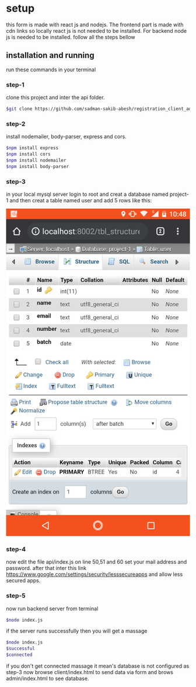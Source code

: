 <h1>setup</h1>

this form is made with react js and nodejs. The frontend part is made with cdn links so locally 
react js is not needed to be installed. For backend node js is needed to be installed. follow  all the steps bellow

<h2>installation and running</h2>



run these commands in your terminal
<h3>step-1</h3>
clone this project and inter the api folder.

```bash
$git clone https://github.com/sadman-sakib-abesh/registration_client_admin.git && cd api
```
<h3>step-2</h3>
install nodemailer, body-parser, express and cors.


```bash
$npm install express
$npm install cors
$npm install nodemailer
$npm install body-parser
```

<h3>step-3</h3>

in your local mysql server login to root and creat a database named project-1 and then creat a table named user and add 5 rows like this:<br />

<img src="Screenshot_20210205-224842.png"/>

<h3>step-4</h3>

now edit the file api/index.js on line 50,51 and 60 set your mail address and password. after that inter this link https://www.google.com/settings/security/lesssecureapps and allow less secured apps.

<h3>step-5</h3>

now run backend server from terminal


```bash
$node index.js
```

if the server runs successfully then you will get a massage

```bash
$node index.js
$successful 
$connected
```

if you don't get connected massage it mean's database is not configured as step-3
 now browse client/index.html to send data via form and brows admin/index.html to see database.
